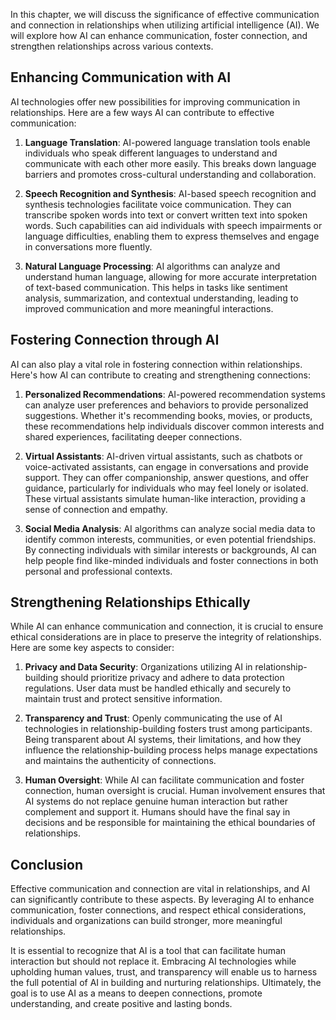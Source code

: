
In this chapter, we will discuss the significance of effective communication and connection in relationships when utilizing artificial intelligence (AI). We will explore how AI can enhance communication, foster connection, and strengthen relationships across various contexts.

## Enhancing Communication with AI

AI technologies offer new possibilities for improving communication in relationships. Here are a few ways AI can contribute to effective communication:

1. **Language Translation**: AI-powered language translation tools enable individuals who speak different languages to understand and communicate with each other more easily. This breaks down language barriers and promotes cross-cultural understanding and collaboration.
    
2. **Speech Recognition and Synthesis**: AI-based speech recognition and synthesis technologies facilitate voice communication. They can transcribe spoken words into text or convert written text into spoken words. Such capabilities can aid individuals with speech impairments or language difficulties, enabling them to express themselves and engage in conversations more fluently.
    
3. **Natural Language Processing**: AI algorithms can analyze and understand human language, allowing for more accurate interpretation of text-based communication. This helps in tasks like sentiment analysis, summarization, and contextual understanding, leading to improved communication and more meaningful interactions.
    

## Fostering Connection through AI

AI can also play a vital role in fostering connection within relationships. Here's how AI can contribute to creating and strengthening connections:

1. **Personalized Recommendations**: AI-powered recommendation systems can analyze user preferences and behaviors to provide personalized suggestions. Whether it's recommending books, movies, or products, these recommendations help individuals discover common interests and shared experiences, facilitating deeper connections.
    
2. **Virtual Assistants**: AI-driven virtual assistants, such as chatbots or voice-activated assistants, can engage in conversations and provide support. They can offer companionship, answer questions, and offer guidance, particularly for individuals who may feel lonely or isolated. These virtual assistants simulate human-like interaction, providing a sense of connection and empathy.
    
3. **Social Media Analysis**: AI algorithms can analyze social media data to identify common interests, communities, or even potential friendships. By connecting individuals with similar interests or backgrounds, AI can help people find like-minded individuals and foster connections in both personal and professional contexts.
    

## Strengthening Relationships Ethically

While AI can enhance communication and connection, it is crucial to ensure ethical considerations are in place to preserve the integrity of relationships. Here are some key aspects to consider:

1. **Privacy and Data Security**: Organizations utilizing AI in relationship-building should prioritize privacy and adhere to data protection regulations. User data must be handled ethically and securely to maintain trust and protect sensitive information.
    
2. **Transparency and Trust**: Openly communicating the use of AI technologies in relationship-building fosters trust among participants. Being transparent about AI systems, their limitations, and how they influence the relationship-building process helps manage expectations and maintains the authenticity of connections.
    
3. **Human Oversight**: While AI can facilitate communication and foster connection, human oversight is crucial. Human involvement ensures that AI systems do not replace genuine human interaction but rather complement and support it. Humans should have the final say in decisions and be responsible for maintaining the ethical boundaries of relationships.
    

## Conclusion

Effective communication and connection are vital in relationships, and AI can significantly contribute to these aspects. By leveraging AI to enhance communication, foster connections, and respect ethical considerations, individuals and organizations can build stronger, more meaningful relationships.

It is essential to recognize that AI is a tool that can facilitate human interaction but should not replace it. Embracing AI technologies while upholding human values, trust, and transparency will enable us to harness the full potential of AI in building and nurturing relationships. Ultimately, the goal is to use AI as a means to deepen connections, promote understanding, and create positive and lasting bonds.
